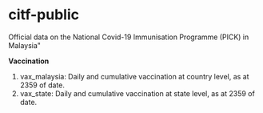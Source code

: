 # citf-public
Official data on the National Covid-​19 Immunisation Programme (PICK) in Malaysia"

**Vaccination**
1) vax_malaysia: Daily and cumulative vaccination at country level, as at 2359 of date.
2) vax_state: Daily and cumulative vaccination at state level, as at 2359 of date.
